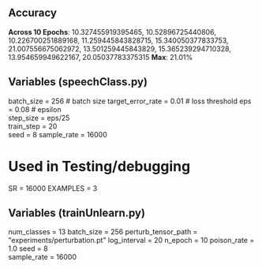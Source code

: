 ## Accuracy ##
**Across 10 Epochs**: 10.327455919395465, 10.52896725440806, 10.226700251889168, 11.259445843828715, 15.340050377833753, 21.007556675062972, 13.501259445843829, 15.365239294710328, 13.954659949622167, 20.05037783375315
**Max**: 21.01%  

## Variables (speechClass.py) ##
batch_size = 256            # batch size 
target_error_rate = 0.01    # loss threshold 
eps = 0.08                  # epsilon   
step_size = eps/25          
train_step = 20             
seed = 8
sample_rate = 16000

# Used in Testing/debugging
SR = 16000
EXAMPLES = 3
## Variables (trainUnlearn.py) ##
num_classes = 13 
batch_size = 256
perturb_tensor_path = "experiments/perturbation.pt"
log_interval = 20
n_epoch = 10
poison_rate = 1.0
seed = 8   
sample_rate = 16000
